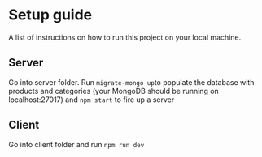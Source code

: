 
# Setup guide
A list of instructions on how to run this project on your local machine.
## Server
Go into server folder.
Run `migrate-mongo up`to populate the database with products and categories (your MongoDB should be running on localhost:27017) and `npm start` to fire up a server

## Client
Go into client folder and run `npm run dev`
